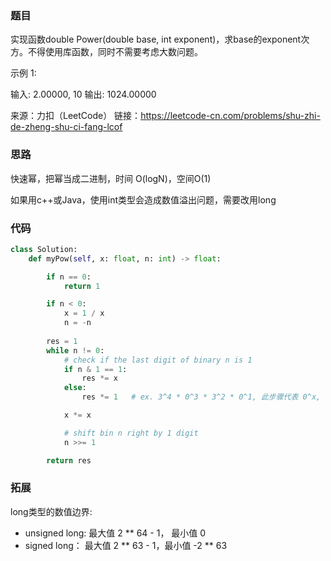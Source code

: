 ### 题目
实现函数double Power(double base, int exponent)，求base的exponent次方。不得使用库函数，同时不需要考虑大数问题。

示例 1:

输入: 2.00000, 10
输出: 1024.00000

来源：力扣（LeetCode）
链接：https://leetcode-cn.com/problems/shu-zhi-de-zheng-shu-ci-fang-lcof

### 思路
快速幂，把幂当成二进制，时间 O(logN)，空间O(1)

如果用c++或Java，使用int类型会造成数值溢出问题，需要改用long

### 代码
```py
class Solution:
    def myPow(self, x: float, n: int) -> float:

        if n == 0:
            return 1

        if n < 0:
            x = 1 / x
            n = -n
        
        res = 1
        while n != 0:
            # check if the last digit of binary n is 1
            if n & 1 == 1:
                res *= x
            else:
                res *= 1   # ex. 3^4 * 0^3 * 3^2 * 0^1, 此步骤代表 0^x, 可以省略

            x *= x

            # shift bin n right by 1 digit
            n >>= 1 

        return res
```

### 拓展
long类型的数值边界:
  - unsigned long: 最大值 2 ** 64 - 1， 最小值 0
  - signed long： 最大值 2 ** 63 - 1，最小值 -2 ** 63

